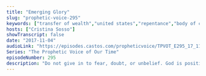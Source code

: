 ```yaml
---
title: "Emerging Glory"
slug: "prophetic-voice-295"
keywords: ["transfer of wealth","united states","repentance","body of christ","kingdom of god","yokes"]
hosts: ["Cristina Sosso"]
showTranscript: false
date: "2017-11-04"
audioLink: "https://episodes.castos.com/propheticvoice/TPVOT_E295_17_11_04-05_Emerging_Glory.mp3"
Series: "The Prophetic Voice of Our Time"
episodeNumber: 295
description: "Do not give in to fear, doubt, or unbelief. God is positioning the Body of Christ to where it should be."
---
```

